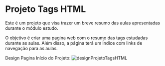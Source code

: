 # Projeto Tags HTML

Este é um projeto que visa trazer um breve resumo das aulas apresentadas durante o módulo estudo.

O objetivo é criar uma pagina web com o resumo das tags estudadas durante as aulas. Além disso, a página terá um Índice com links de navegação para as aulas.

Design Pagina Início do Projeto:
![designProjetoTagsHTML](https://github.com/jodairnunes/Formacao-Developer-HTML/assets/127688761/150c03e0-99cd-4732-b4b3-af88ae77c48e)

